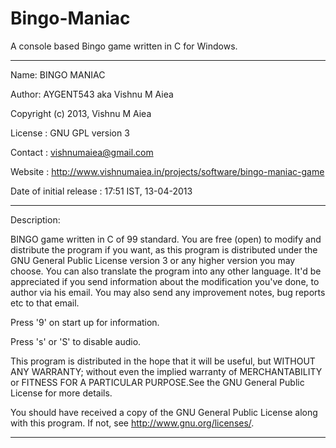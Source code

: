# Bingo-Maniac

A console based Bingo game written in C for Windows.

---------------------------------------------------------------------------------------------------------------------

Name: BINGO MANIAC

Author: AYGENT543 aka Vishnu M Aiea

Copyright (c) 2013, Vishnu M Aiea

License : GNU GPL version 3

Contact : vishnumaiea@gmail.com

Website : http://www.vishnumaiea.in/projects/software/bingo-maniac-game

Date of initial release : 17:51 IST, 13-04-2013 

----------------------------------------------------------------------------------------------------------------------

Description: 

BINGO game written in C of 99 standard. You are free (open) to modify and distribute the program if you want, as this program is distributed under the GNU General Public License version 3 or any higher version you may choose. You can also translate the program into any other language. It'd be appreciated if you send information about the modification you've done, to author via his email. You may also send any improvement notes, bug reports etc to that email.


Press '9' on start up for information.

Press 's' or 'S' to disable audio.


This program is distributed  in the hope that it will be useful, but WITHOUT ANY WARRANTY; without even the implied warranty of MERCHANTABILITY or FITNESS FOR A PARTICULAR PURPOSE.See the GNU General Public License for more details.

You should have received a copy of the GNU General Public License along with this program. If not, see <http://www.gnu.org/licenses/>.

----------------------------------------------------------------------------------------------------------------------
